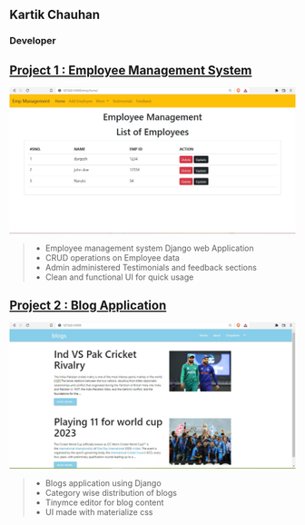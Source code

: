 ## Kartik Chauhan
### Developer 


## [Project 1 : Employee Management System ](https://github.com/kartikchauhan13/DjangoWebsite)

![Emp proj img](/media/emp_project.jpg)
 
> * Employee management system Django web Application 
> * CRUD operations on Employee data
> * Admin administered Testimonials and feedback sections
> * Clean and functional UI for quick usage


## [Project 2 : Blog Application](https://github.com/kartikchauhan13/Blog_Project)

![blog image](/media/blogpic.jpg)

> * Blogs application using Django
> * Category wise distribution of blogs
> * Tinymce editor for blog content 
> * UI made with materialize css 



